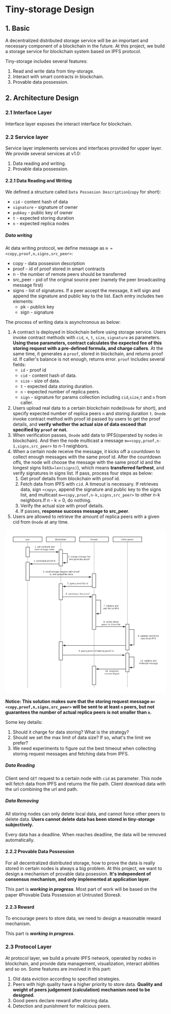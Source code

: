 # Tiny-storage Design

## 1. Basic 
A decentralized distributed storage service will be an important and necessary component of a blockchain in the future. At this project, we build a storage service for blockchain system based on IPFS protocol.

Tiny-storage includes several features:

1. Read and write data from tiny-storage.
2. Interact with smart contracts in blockchain.
3. Provable data possession.

## 2. Architecture Design

### 2.1 Interface Layer
Interface layer exposes the interact interface for blockchain.

### 2.2 Service layer
Service layer implements services and interfaces provided for upper layer. We provide several services at v1.0: 

1. Data reading and writing.
2. Provable data possession.

#### 2.2.1 Data Reading and Writing
We defined a structure called `Data Possesion Description`(`copy` for short):

- `cid` - content hash of data
- `signature` - signature of owner
- `pubkey` - public key of owner
- `t` - expected storing duration
- `n` - expected replica nodes

##### Data writing
At data writing protocol, we define message as `m = <copy,proof,n,signs,src_peer>`:

- copy - data possesion description
- proof - id of proof stored in smart contracts
- n - the number of remote peers should be transferred
- src\_peer - pid of the original source peer (namely the peer broadcasting message first)
- signs - list of signatures. If a peer accept the message, it will sign and append the signature and public key to the list. Each entry includes two elements:
	- pk - publick key
	- sign - signature

The process of writing data is asynchronous as below:

1. A contract is deployed in blockchain before using storage service. Users invoke contract methods with `cid`, `n`, `t`, `size`, `signature` as parameters. **Using these parameters, contract calculates the expected fee of this storing request with a pre-defined formula, and charge callers**. At the same time, it generates a `proof`, stored in blockchain, and returns proof id. If caller's balance is not enough, returns error. `proof` includes several fields:
	- `id` - proof id
	- `cid` - content hash of data.
	- `size` - size of data.
	- `t` - expected data storing duration.
	- `n` - expected number of replica peers.
	- `sign` - signature for params collection including `cid`,`size`,`t` and `n` from caller.
2. Users upload real data to a certain blockchain node(`Onode` for short), and specify expected number of replica peers `n` and storing duration `t`. `Onode` invoke contract method with proof id passed by users to get the proof details, and **verify whether the actual size of data exceed that specified by `proof` or not.**
3. When verification passes, `Onode` add data to IPFS(operated by nodes in blockchain). And then the node multicast a message `m=<copy,proof,n-1,signs,src_peer>` to n-1 neighbors.
4. When a certain node receive the message, it kicks off a countdown to collect enough messages with the same proof id. After the countdown offs, the node will choose the message with the same proof id and the longest signs list(`k=len(signs)`), which means **transferred farthest**, and verify signatures in signs list. If pass, process four steps as below:
	1. Get proof details from blockchain with proof id.
	2. Fetch data from IPFS with `cid`. A timeout is necessary. If retrieves data, sign `<copy>`, append the signature and public key to the signs list, and multicast `m=<copy,proof,n-k,signs,src_peer>` to other n-k neighbors.If n - k = 0, do nothing.
	3. Verify the actual size with proof details.
	4. If passes, **response success message to src\_peer**.
5. Users are allowed to retrieve the amount of replica peers with a given cid from `Onode` at any time.

![](images/read&write.png)

**Notice: This solution makes sure that the storing request message `m=<copy,proof,n,signs,src_peer>` will be sent to at least `n` peers, but not guarantees the number of actual replica peers is not smaller than `n`.**

Some key details:

1. Should it charge for data storing? What is the strategy?
2. Should we set the max limit of data size? If so, what's the limit we prefer?
3. We need experiments to figure out the best timeout when collecting storing request messages and fetching data from IPFS.

##### Data Reading
Client send `GET` request to a certain node with `cid` as parameter. This node will fetch data from IPFS and returns the file path. Client download data with the url combining the url and path.

##### Data Removing
All storing nodes can only delete local data, and cannot force other peers to delete data. **Users cannot delete data has been stored in tiny-storage subjectively.** 

Every data has a deadline. When reaches deadline, the data will be removed automatically.

#### 2.2.2 Provable Data Possession
For all decentralized distributed storage, how to prove the data is really stored in certain nodes is always a big problem. At this project, we want to design a mechanism of provable data posession. **It's independent of consensus mechanism, and only implemented at application layer**.

This part is ***working in progress***. Most part of work will be based on the paper 《Provable Data Possession at Untrusted Stores》.

#### 2.2.3 Reward
To encourage peers to store data, we need to design a reasonable reward mechanism.

This part is ***working in progress***.

### 2.3 Protocol Layer
At protocol layer, we build a private IPFS network, operated by nodes in blockchain, and provide data management, visualization, interact abilities and so on. Some features are involved in this part:

1. Old data eviction according to specified strategies.
2. Peers with high quality have a higher priority to store data. **Quality and weight of peers judgement (calculation) mechanism need to be designed**.
3. Good peers declare reward after storing data.
4. Detection and punishment for malicious peers.
